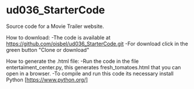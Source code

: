# ud036_StarterCode
Source code for a Movie Trailer website.

How to download:
	-The code is available at https://github.com/oisbel/ud036_StarterCode.git
	-For download click in the green button "Clone or download"

How to generate the .html file:
	-Run the code in the file entertaiment_center.py, this generates fresh_tomatoes.html that you can open in a browser.
	-To compile and run this code its necessary install Python [https://www.python.org/]
